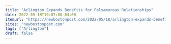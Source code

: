 ```yaml
---
title: "Arlington Expands Benefits for Polyamorous Relationships"
date: 2022-05-18T19:07:00-04:00
itemurl: "https://newbostonpost.com/2022/05/18/arlington-expands-benefits-for-polyamorous-relationships/"
sites: "newbostonpost.com"
tags: ["Arlington"]
draft: false
---
```


